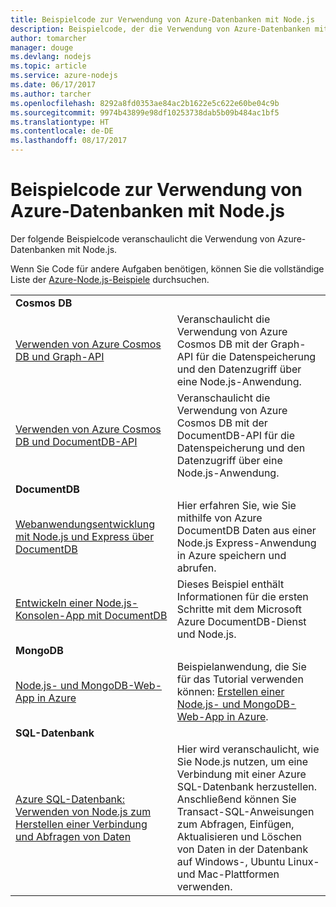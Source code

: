 ```yaml
---
title: Beispielcode zur Verwendung von Azure-Datenbanken mit Node.js
description: Beispielcode, der die Verwendung von Azure-Datenbanken mit Node.js veranschaulicht
author: tomarcher
manager: douge
ms.devlang: nodejs
ms.topic: article
ms.service: azure-nodejs
ms.date: 06/17/2017
ms.author: tarcher
ms.openlocfilehash: 8292a8fd0353ae84ac2b1622e5c622e60be04c9b
ms.sourcegitcommit: 9974b43899e98df10253738dab5b09b484ac1bf5
ms.translationtype: HT
ms.contentlocale: de-DE
ms.lasthandoff: 08/17/2017
---
```

# <a name="sample-code-for-using-azure-databases-with-nodejs"></a>Beispielcode zur Verwendung von Azure-Datenbanken mit Node.js

Der folgende Beispielcode veranschaulicht die Verwendung von Azure-Datenbanken mit Node.js.

Wenn Sie Code für andere Aufgaben benötigen, können Sie die vollständige Liste der [Azure-Node.js-Beispiele](https://azure.microsoft.com/resources/samples/?term=nodejs) durchsuchen.

| | |
|---|---|
| **Cosmos DB** ||
| [Verwenden von Azure Cosmos DB und Graph-API](https://azure.microsoft.com/resources/samples/azure-cosmos-db-graph-nodejs-getting-started/) | Veranschaulicht die Verwendung von Azure Cosmos DB mit der Graph-API für die Datenspeicherung und den Datenzugriff über eine Node.js-Anwendung. |
| [Verwenden von Azure Cosmos DB und DocumentDB-API](https://azure.microsoft.com/resources/samples/azure-cosmos-db-documentdb-nodejs-getting-started/) | Veranschaulicht die Verwendung von Azure Cosmos DB mit der DocumentDB-API für die Datenspeicherung und den Datenzugriff über eine Node.js-Anwendung. |
| **DocumentDB** ||
| [Webanwendungsentwicklung mit Node.js und Express über DocumentDB](https://azure.microsoft.com/resources/samples/documentdb-node-todo-app/) | Hier erfahren Sie, wie Sie mithilfe von Azure DocumentDB Daten aus einer Node.js Express-Anwendung in Azure speichern und abrufen. |
| [Entwickeln einer Node.js-Konsolen-App mit DocumentDB](https://azure.microsoft.com/resources/samples/documentdb-node-getting-started/) | Dieses Beispiel enthält Informationen für die ersten Schritte mit dem Microsoft Azure DocumentDB-Dienst und Node.js. |
| **MongoDB** ||
| [Node.js- und MongoDB-Web-App in Azure](https://azure.microsoft.com/resources/samples/meanjs/) | Beispielanwendung, die Sie für das Tutorial verwenden können: [Erstellen einer Node.js- und MongoDB-Web-App in Azure](http://docs.microsoft.com/azure/app-service-web/app-service-web-tutorial-nodejs-mongodb-app?toc=/azure/node/toc.json&bc=/azure/node/toc.json). |
| **SQL-Datenbank** ||
| [Azure SQL-Datenbank: Verwenden von Node.js zum Herstellen einer Verbindung und Abfragen von Daten](https://docs.microsoft.com/azure/sql-database/sql-database-connect-query-nodejs) | Hier wird veranschaulicht, wie Sie Node.js nutzen, um eine Verbindung mit einer Azure SQL-Datenbank herzustellen. Anschließend können Sie Transact-SQL-Anweisungen zum Abfragen, Einfügen, Aktualisieren und Löschen von Daten in der Datenbank auf Windows-, Ubuntu Linux- und Mac-Plattformen verwenden. |